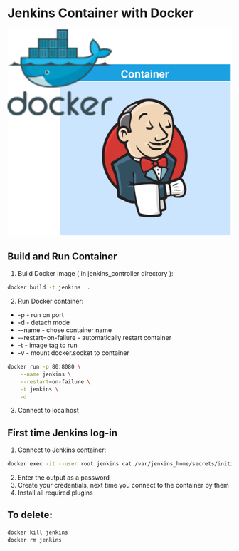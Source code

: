# Jenkins Container with Docker

<p align="center">
<img src="https://github.com/Joska99/joska/blob/main/docker/jenkins/diagram.drawio.svg">
</p>

## Build and Run Container

1. Build Docker image ( in jenkins_controller directory ):

```Bash
docker build -t jenkins  .
```

2. Run Docker container:

- -p - run on port
- -d - detach mode
- --name - chose container name
- --restart=on-failure - automatically restart container
- -t - image tag to run
- -v - mount docker.socket to container

```Bash
docker run -p 80:8080 \
    --name jenkins \
    --restart=on-failure \
    -t jenkins \
    -d
```

3. Connect to localhost

## First time Jenkins log-in

1. Connect to Jenkins container:

```bash
docker exec -it --user root jenkins cat /var/jenkins_home/secrets/initialAdminPassword
```

2. Enter the output as a password
3. Create your credentials, next time you connect to the container by them
4. Install all required plugins

## To delete:

```Bash
docker kill jenkins
docker rm jenkins
```

